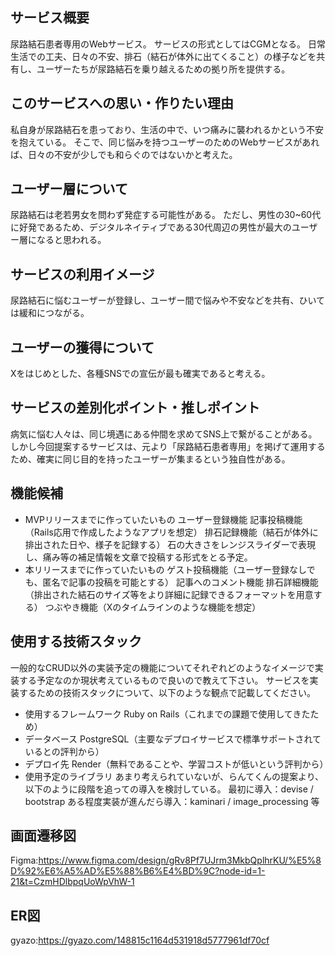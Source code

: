 ## サービス概要
尿路結石患者専用のWebサービス。
サービスの形式としてはCGMとなる。
日常生活での工夫、日々の不安、排石（結石が体外に出てくること）の様子などを共有し、ユーザーたちが尿路結石を乗り越えるための拠り所を提供する。

## このサービスへの思い・作りたい理由
私自身が尿路結石を患っており、生活の中で、いつ痛みに襲われるかという不安を抱えている。
そこで、同じ悩みを持つユーザーのためのWebサービスがあれば、日々の不安が少しでも和らぐのではないかと考えた。

## ユーザー層について
尿路結石は老若男女を問わず発症する可能性がある。
ただし、男性の30~60代に好発であるため、デジタルネイティブである30代周辺の男性が最大のユーザー層になると思われる。

## サービスの利用イメージ
尿路結石に悩むユーザーが登録し、ユーザー間で悩みや不安などを共有、ひいては緩和につながる。

## ユーザーの獲得について
Xをはじめとした、各種SNSでの宣伝が最も確実であると考える。

## サービスの差別化ポイント・推しポイント
病気に悩む人々は、同じ境遇にある仲間を求めてSNS上で繋がることがある。
しかし今回提案するサービスは、元より「尿路結石患者専用」を掲げて運用するため、確実に同じ目的を持ったユーザーが集まるという独自性がある。

## 機能候補
- MVPリリースまでに作っていたいもの
  ユーザー登録機能
  記事投稿機能（Rails応用で作成したようなアプリを想定）
  排石記録機能（結石が体外に排出された日や、様子を記録する）
    石の大きさをレンジスライダーで表現し、痛み等の補足情報を文章で投稿する形式をとる予定。
- 本リリースまでに作っていたいもの
  ゲスト投稿機能（ユーザー登録なしでも、匿名で記事の投稿を可能とする）
  記事へのコメント機能
  排石詳細機能（排出された結石のサイズ等をより詳細に記録できるフォーマットを用意する）
  つぶやき機能（Xのタイムラインのような機能を想定）

## 使用する技術スタック
一般的なCRUD以外の実装予定の機能についてそれぞれどのようなイメージで実装する予定なのか現状考えているもので良いので教えて下さい。
サービスを実装するための技術スタックについて、以下のような観点で記載してください。
- 使用するフレームワーク
  Ruby on Rails（これまでの課題で使用してきたため）
- データベース
  PostgreSQL（主要なデプロイサービスで標準サポートされているとの評判から）
- デプロイ先
  Render（無料であることや、学習コストが低いという評判から）
- 使用予定のライブラリ
  あまり考えられていないが、らんてくんの提案より、以下のように段階を追っての導入を検討している。
    最初に導入：devise / bootstrap
    ある程度実装が進んだら導入：kaminari / image_processing 等

## 画面遷移図
Figma:https://www.figma.com/design/gRv8Pf7UJrm3MkbQplhrKU/%E5%8D%92%E6%A5%AD%E5%88%B6%E4%BD%9C?node-id=1-21&t=CzmHDlbpqUoWpVhW-1

## ER図
gyazo:https://gyazo.com/148815c1164d531918d5777961df70cf